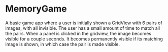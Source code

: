 # MemoryGame

A basic game app where a user is initially shown a GridView with 6 pairs of images, with all invisible. The user has a small amount of time to match all the pairs. When a panel is clicked in the gridview, the image becomes visible for a couple seconds.
It becomes permanently visible if its matching image is shown, in which case the pair is made visible.
